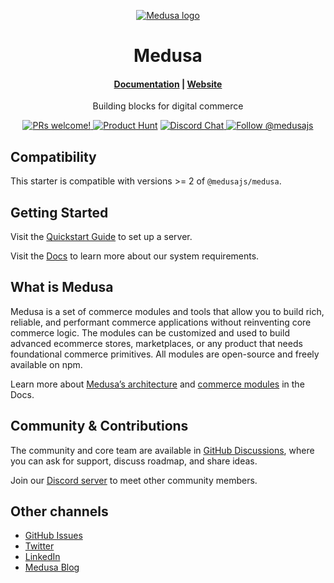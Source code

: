 <p align="center">
  <a href="https://www.medusajs.com">
  <picture>
    <source media="(prefers-color-scheme: dark)" srcset="https://user-images.githubusercontent.com/59018053/229103275-b5e482bb-4601-46e6-8142-244f531cebdb.svg">
    <source media="(prefers-color-scheme: light)" srcset="https://user-images.githubusercontent.com/59018053/229103726-e5b529a3-9b3f-4970-8a1f-c6af37f087bf.svg">
    <img alt="Medusa logo" src="https://user-images.githubusercontent.com/59018053/229103726-e5b529a3-9b3f-4970-8a1f-c6af37f087bf.svg">
    </picture>
  </a>
</p>
<h1 align="center">
  Medusa
</h1>

<h4 align="center">
  <a href="https://docs.medusajs.com">Documentation</a> |
  <a href="https://www.medusajs.com">Website</a>
</h4>

<p align="center">
  Building blocks for digital commerce
</p>
<p align="center">
  <a href="https://github.com/medusajs/medusa/blob/master/CONTRIBUTING.md">
    <img src="https://img.shields.io/badge/PRs-welcome-brightgreen.svg?style=flat" alt="PRs welcome!" />
  </a>
    <a href="https://www.producthunt.com/posts/medusa"><img src="https://img.shields.io/badge/Product%20Hunt-%231%20Product%20of%20the%20Day-%23DA552E" alt="Product Hunt"></a>
  <a href="https://discord.gg/xpCwq3Kfn8">
    <img src="https://img.shields.io/badge/chat-on%20discord-7289DA.svg" alt="Discord Chat" />
  </a>
  <a href="https://twitter.com/intent/follow?screen_name=medusajs">
    <img src="https://img.shields.io/twitter/follow/medusajs.svg?label=Follow%20@medusajs" alt="Follow @medusajs" />
  </a>
</p>

## Compatibility

This starter is compatible with versions >= 2 of `@medusajs/medusa`. 

## Getting Started

Visit the [Quickstart Guide](https://docs.medusajs.com/learn/installation) to set up a server.

Visit the [Docs](https://docs.medusajs.com/learn/installation#get-started) to learn more about our system requirements.

## What is Medusa

Medusa is a set of commerce modules and tools that allow you to build rich, reliable, and performant commerce applications without reinventing core commerce logic. The modules can be customized and used to build advanced ecommerce stores, marketplaces, or any product that needs foundational commerce primitives. All modules are open-source and freely available on npm.

Learn more about [Medusa’s architecture](https://docs.medusajs.com/learn/introduction/architecture) and [commerce modules](https://docs.medusajs.com/learn/fundamentals/modules/commerce-modules) in the Docs.

## Community & Contributions

The community and core team are available in [GitHub Discussions](https://github.com/medusajs/medusa/discussions), where you can ask for support, discuss roadmap, and share ideas.

Join our [Discord server](https://discord.com/invite/medusajs) to meet other community members.

## Other channels

- [GitHub Issues](https://github.com/medusajs/medusa/issues)
- [Twitter](https://twitter.com/medusajs)
- [LinkedIn](https://www.linkedin.com/company/medusajs)
- [Medusa Blog](https://medusajs.com/blog/)

